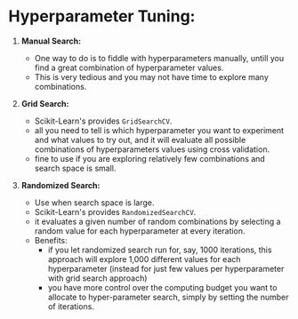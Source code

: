 # Hyperparameter Tuning:

1. **Manual Search:**
   - One way to do is to fiddle with hyperparameters manually, untill you find a great combination of hyperparameter values.
   - This is very tedious and you may not have time to explore many combinations.

2. **Grid Search:**
   - Scikit-Learn's provides ```GridSearchCV```.
   - all you need to tell is which hyperparameter you want to experiment and what values to try out, and it will evaluate all possible combinations of hyperparameters values using cross validation.
   - fine to use if you are exploring relatively few combinations and search space is small.
     
3. **Randomized Search:**
   - Use when search space is large.
   - Scikit-Learn's provides ```RandomizedSearchCV```.
   - it evaluates a given number of random combinations by selecting a random value for each hyperparameter at every iteration.
   - Benefits:
     - if you let randomized search run for, say, 1000 iterations, this approach will explore 1,000 different values for each hyperparameter (instead for just few values per hyperparameter with grid search approach)
     - you have more control over the computing budget you want to allocate to hyper-parameter search, simply by setting the number of iterations.
